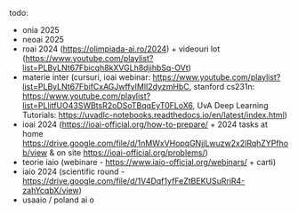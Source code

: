 todo:

- onia 2025
- neoai 2025
- roai 2024 (https://olimpiada-ai.ro/2024) + videouri lot (https://www.youtube.com/playlist?list=PLByLNt67Fbicqh8kXVGLh8djihbSq-OVt)
- materie inter (cursuri, ioai webinar: https://www.youtube.com/playlist?list=PLByLNt67FbifCxAGJwffyIMlI2dyzmHbC, stanford cs231n: https://www.youtube.com/playlist?list=PLlitfUO43SWBtsR2oDSoTBqqEyT0FLoX6, UvA Deep Learning Tutorials: https://uvadlc-notebooks.readthedocs.io/en/latest/index.html)
- ioai 2024 (https://ioai-official.org/how-to-prepare/ + 2024 tasks at home https://drive.google.com/file/d/1nMWxVHopqGNjjLwuzw2x2lRqhZYPfhob/view & on site https://ioai-official.org/problems/)
- teorie iaio (webinare - https://www.iaio-official.org/webinars/ + carti)
- iaio 2024 (scientific round - https://drive.google.com/file/d/1V4Dqf1yfFeZtBEKUSuRriR4-zahYcqbX/view)
- usaaio / poland ai o
